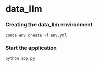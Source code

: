 # data_llm


### Creating the data_llm environment
```
conda env create -f env.yml
```

### Start the application
```
python app.py
```